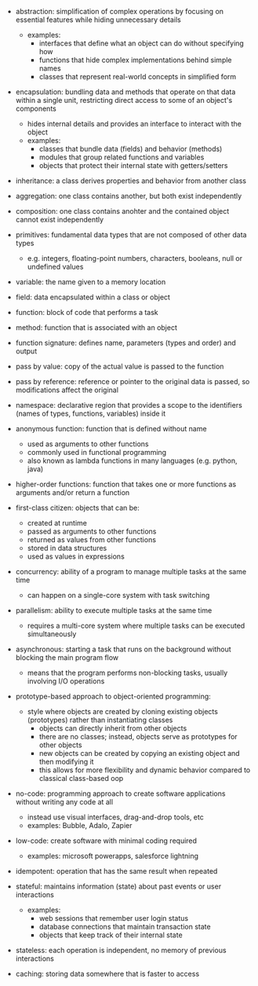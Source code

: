 
- abstraction: simplification of complex operations by focusing on essential features while hiding unnecessary details
  - examples:
    - interfaces that define what an object can do without specifying how
    - functions that hide complex implementations behind simple names
    - classes that represent real-world concepts in simplified form
- encapsulation: bundling data and methods that operate on that data within a single unit, restricting direct access to some of an object's components
  - hides internal details and provides an interface to interact with the object
  - examples:
    - classes that bundle data (fields) and behavior (methods)
    - modules that group related functions and variables
    - objects that protect their internal state with getters/setters

- inheritance: a class derives properties and behavior from another class
- aggregation: one class contains another, but both exist independently
- composition: one class contains anohter and the contained object cannot exist independently

- primitives: fundamental data types that are not composed of other data types
  - e.g. integers, floating-point numbers, characters, booleans, null or undefined values

- variable: the name given to a memory location
- field: data encapsulated within a class or object

- function: block of code that performs a task
- method: function that is associated with an object

- function signature: defines name, parameters (types and order) and output

- pass by value: copy of the actual value is passed to the function
- pass by reference: reference or pointer to the original data is passed, so modifications affect the original

- namespace: declarative region that provides a scope to the identifiers (names of types, functions, variables) inside it
- anonymous function: function that is defined without name
  - used as arguments to other functions
  - commonly used in functional programming
  - also known as lambda functions in many languages (e.g. python, java)

- higher-order functions: function that takes one or more functions as arguments and/or return a function
- first-class citizen: objects that can be:
  - created at runtime
  - passed as arguments to other functions
  - returned as values from other functions
  - stored in data structures
  - used as values in expressions

- concurrency: ability of a program to manage multiple tasks at the same time
  - can happen on a single-core system with task switching
- parallelism: ability to execute multiple tasks at the same time
  - requires a multi-core system where multiple tasks can be executed simultaneously
- asynchronous: starting a task that runs on the background without blocking the main program flow
  - means that the program performs non-blocking tasks, usually involving I/O operations

- prototype-based approach to object-oriented programming:
  - style where objects are created by cloning existing objects (prototypes) rather than instantiating classes
    - objects can directly inherit from other objects
    - there are no classes; instead, objects serve as prototypes for other objects
    - new objects can be created by copying an existing object and then modifying it
    - this allows for more flexibility and dynamic behavior compared to classical class-based oop

- no-code: programming approach to create software applications without writing any code at all
  - instead use visual interfaces, drag-and-drop tools, etc
  - examples: Bubble, Adalo, Zapier
- low-code: create software with minimal coding required
  - examples: microsoft powerapps, salesforce lightning

- idempotent: operation that has the same result when repeated

- stateful: maintains information (state) about past events or user interactions
  - examples:
    - web sessions that remember user login status
    - database connections that maintain transaction state
    - objects that keep track of their internal state
- stateless: each operation is independent, no memory of previous interactions

- caching: storing data somewhere that is faster to access

